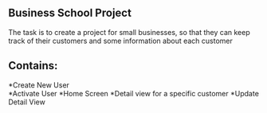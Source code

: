 ## Business School Project

The task is to create a project for small businesses, so that they can keep track of their customers and some information about each customer

## Contains: 
*Create New User<br/>
*Activate User
*Home Screen
*Detail view for a specific customer
*Update Detail View